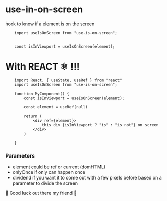 # use-in-on-screen

hook to know if a element is on the screen

```
    import useIsOnScreen from "use-is-on-screen";


    const isInViewport = useIsOnScreen(element);

```

# With REACT ⚛ !!!

```
    import React, { useState, useRef } from "react"
    import useIsOnScreen from "use-is-on-screen";

    function MyComponent() {
        const isInViewport = useIsOnScreen(element);

        const element = useRef(null)

        return (
            <div ref={element}>
                this div {isInViewport ? "is" : "is not"} on screen
            </div>
        )

    }

```

### Parameters

- element could be ref or current (domHTML)
- onlyOnce if only can happen once
- dividend if you want it to come out with a few pixels before based on a parameter to divide the screen


🙌 Good luck out there my friend 🙌